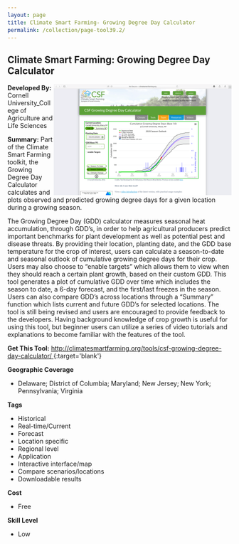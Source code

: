 ```yaml
---
layout: page
title: Climate Smart Farming- Growing Degree Day Calculator
permalink: /collection/page-tool39.2/
---
```

## Climate Smart Farming: Growing Degree Day Calculator

<img src="/images/scaled_250_400/TOOLID_39.2_ScreenCapture-1.png" style="max-height:250px;max-width:400;" align="right"/>

**Developed By:** Cornell University_College of Agriculture and Life Sciences

**Summary:** Part of the Climate Smart Farming toolkit, the Growing Degree Day Calculator calculates and plots observed and predicted growing degree days for a given location during a growing season. 

The Growing Degree Day (GDD) calculator measures seasonal heat accumulation, through GDD’s, in order to help agricultural producers predict important benchmarks for plant development as well as potential pest and disease threats. By providing their location, planting date, and the GDD base temperature for the crop of interest, users can calculate a season-to-date and seasonal outlook of cumulative growing degree days for their crop. Users may also choose to “enable targets” which allows them to view when they should reach a certain plant growth, based on their custom GDD. This tool generates a plot of cumulative GDD over time which includes the season to date, a 6-day forecast, and the first/last freezes in the season. Users can also compare GDD’s across locations through a “Summary” function which lists current and future GDD’s for selected locations. The tool is still being revised and users are encouraged to provide feedback to the developers. Having background knowledge of crop growth is useful for using this tool, but beginner users can utilize a series of video tutorials and explanations to become familiar with the features of the tool. 

**Get This Tool:** [http://climatesmartfarming.org/tools/csf-growing-degree-day-calculator/ ](http://climatesmartfarming.org/tools/csf-growing-degree-day-calculator/ ){:target='blank'}

**Geographic Coverage**

* Delaware; District of Columbia; Maryland; New Jersey; New York; Pennsylvania; Virginia

**Tags**

*  Historical
*  Real-time/Current
*  Forecast
*  Location specific
*  Regional level
*  Application
*  Interactive interface/map
*  Compare scenarios/locations
*  Downloadable results

**Cost**

* Free

**Skill Level**

* Low
